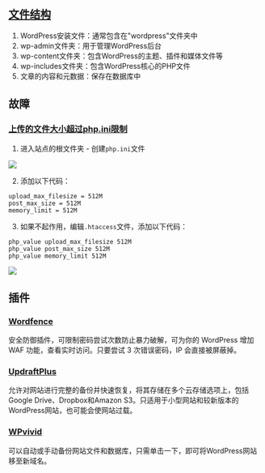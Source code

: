 ## [文件结构](https://yingyongge.com/bw354t19V1.html)

1. WordPress安装文件：通常包含在"wordpress"文件夹中
2. wp-admin文件夹：用于管理WordPress后台
3. wp-content文件夹：包含WordPress的主题、插件和媒体文件等
4. wp-includes文件夹：包含WordPress核心的PHP文件
5. 文章的内容和元数据：保存在数据库中

## 故障

### [上传的文件大小超过php.ini限制](https://dl.dp0.com/921.html)

1. 进入站点的根文件夹 - 创建`php.ini`文件

![](https://pic3.zhimg.com/v2-d47493590bcbf017b82cfbb0ae2b403e_b.jpg)

2. 添加以下代码：

```
upload_max_filesize = 512M
post_max_size = 512M
memory_limit = 512M
```

3. 如果不起作用，编辑`.htaccess`文件，添加以下代码：

```
php_value upload_max_filesize 512M
php_value post_max_size 512M
php_value memory_limit 512M
```

![](https://pic3.zhimg.com/v2-6b31c8b67eb974526d1c56077aded8b2_b.jpg)

## 插件

### [Wordfence](https://www.zhihu.com/question/22864602/answer/85488065)

安全防御插件，可限制密码尝试次数防止暴力破解，可为你的 WordPress 增加 WAF 功能，查看实时访问。只要尝试 3 次错误密码，IP 会直接被屏蔽掉。

### [UpdraftPlus](https://www.zhihu.com/question/22864602/answer/3119973321)

允许对网站进行完整的备份并快速恢复，将其存储在多个云存储选项上，包括Google Drive、Dropbox和Amazon S3。只适用于小型网站和较新版本的WordPress网站，也可能会使网站过载。

### [WPvivid](https://www.wpdaxue.com/wpvivid-backup.html)

可以自动或手动备份网站文件和数据库，只需单击一下，即可将WordPress网站移至新域名。